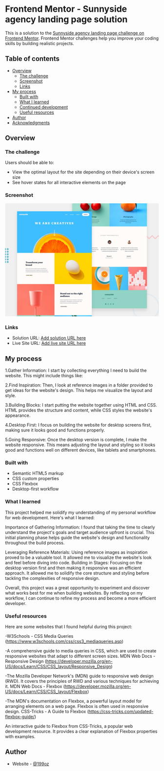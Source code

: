 # Frontend Mentor - Sunnyside agency landing page solution

This is a solution to the [Sunnyside agency landing page challenge on Frontend Mentor](https://www.frontendmentor.io/challenges/sunnyside-agency-landing-page-7yVs3B6ef). Frontend Mentor challenges help you improve your coding skills by building realistic projects.

## Table of contents

- [Overview](#overview)
  - [The challenge](#the-challenge)
  - [Screenshot](#screenshot)
  - [Links](#links)
- [My process](#my-process)
  - [Built with](#built-with)
  - [What I learned](#what-i-learned)
  - [Continued development](#continued-development)
  - [Useful resources](#useful-resources)
- [Author](#author)
- [Acknowledgments](#acknowledgments)

## Overview

### The challenge

Users should be able to:

- View the optimal layout for the site depending on their device's screen size
- See hover states for all interactive elements on the page

### Screenshot

![](./design/desktop-preview.jpg)

### Links

- Solution URL: [Add solution URL here](https://your-solution-url.com)
- Live Site URL: [Add live site URL here](https://your-live-site-url.com)

## My process
1.Gather Information: I start by collecting everything I need to build the website. This might include things like:

2.Find Inspiration: Then, I look at reference images in a folder provided to get ideas for the website's design. This helps me visualize the layout and style.

3.Building Blocks: I start putting the website together using HTML and CSS. HTML provides the structure and content, while CSS styles the website's appearance.

4.Desktop First: I focus on building the website for desktop screens first, making sure it looks good and functions properly.

5.Going Responsive: Once the desktop version is complete, I make the website responsive. This means adjusting the layout and styling so it looks good and functions well on different devices, like tablets and smartphones.

### Built with

- Semantic HTML5 markup
- CSS custom properties
- CSS Flexbox
- Desktop-first workflow

### What I learned

This project helped me solidify my understanding of my personal workflow for web development. Here's what I learned:

Importance of Gathering Information: I found that taking the time to clearly understand the project's goals and target audience upfront is crucial. This initial planning phase helps guide the website's design and functionality throughout the build process.

Leveraging Reference Materials: Using reference images as inspiration proved to be a valuable tool. It allowed me to visualize the website's look and feel before diving into code.
Building in Stages: Focusing on the desktop version first and then making it responsive was an efficient approach. It allowed me to solidify the core structure and styling before tackling the complexities of responsive design.

Overall, this project was a great opportunity to experiment and discover what works best for me when building websites.  By reflecting on my workflow, I can continue to refine my process and become a more efficient developer.

### Useful resources

Here are some websites that I found helpful during this project:

-W3Schools - CSS Media Queries (https://www.w3schools.com/css/css3_mediaqueries.asp)

-A comprehensive guide to media queries in CSS, which are used to create responsive websites that adapt to different screen sizes.
MDN Web Docs - Responsive Design (https://developer.mozilla.org/en-US/docs/Learn/CSS/CSS_layout/Responsive_Design)

-The Mozilla Developer Network's (MDN) guide to responsive web design (RWD). It covers the principles of RWD and various techniques for achieving it.
MDN Web Docs - Flexbox (https://developer.mozilla.org/en-US/docs/Learn/CSS/CSS_layout/Flexbox)

-The MDN's documentation on Flexbox, a powerful layout model for arranging elements on a web page. Flexbox is often used in responsive design.
CSS-Tricks - A Guide to Flexbox (https://css-tricks.com/updated-flexbox-guide/)

An interactive guide to Flexbox from CSS-Tricks, a popular web development resource. It provides a clear explanation of Flexbox properties with examples.

## Author

- Website - [@199oz](https://www.your-site.com)
